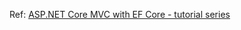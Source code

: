 Ref: [ASP.NET Core MVC with EF Core - tutorial series](https://docs.microsoft.com/en-us/aspnet/core/data/ef-mvc/?view=aspnetcore-2.1)
